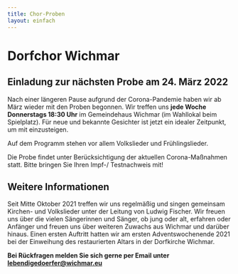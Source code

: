 ```yaml
---
title: Chor-Proben
layout: einfach
---
```


# Dorfchor Wichmar

## Einladung zur nächsten Probe am 24. März 2022

Nach einer längeren Pause aufgrund der Corona-Pandemie haben wir ab März wieder mit den  Proben begonnen.
Wir treffen uns **jede Woche Donnerstags 18:30 Uhr** im Gemeindehaus Wichmar (im Wahllokal beim Spielplatz).
Für neue und bekannte Gesichter ist jetzt ein idealer Zeitpunkt, um mit einzusteigen.

Auf dem Programm stehen vor allem Volkslieder und Frühlingslieder.

Die Probe findet unter Berücksichtigung der aktuellen Corona-Maßnahmen statt. Bitte bringen Sie Ihren Impf-/ Testnachweis mit!



## Weitere Informationen

Seit Mitte Oktober 2021 treffen wir uns regelmäßig und singen gemeinsam Kirchen- und Volkslieder unter der Leitung von Ludwig Fischer.
Wir freuen uns über die vielen Sängerinnen und Sänger, ob jung oder alt, erfahren oder Anfänger und freuen uns über weiteren Zuwachs aus Wichmar und darüber hinaus. 
Einen ersten Auftritt hatten wir am ersten Adventswochenende 2021 bei der Einweihung des restaurierten Altars in der Dorfkirche Wichmar.


**Bei Rückfragen melden Sie sich gerne per Email unter lebendigedoerfer@wichmar.eu**

